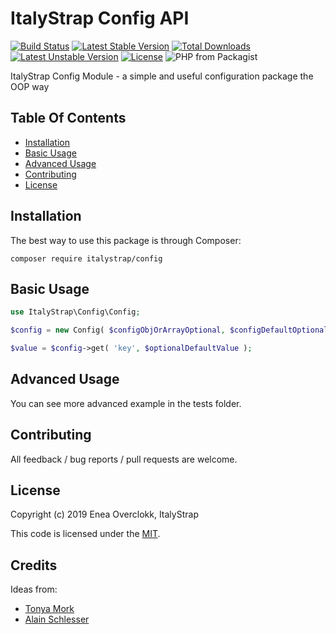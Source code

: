 # ItalyStrap Config API

[![Build Status](https://travis-ci.org/italystrap/config.svg?branch=master)](https://travis-ci.org/ItalyStrap/config)
[![Latest Stable Version](https://img.shields.io/packagist/v/italystrap/config.svg)](https://packagist.org/packages/italystrap/config)
[![Total Downloads](https://img.shields.io/packagist/dt/italystrap/config.svg)](https://packagist.org/packages/italystrap/config)
[![Latest Unstable Version](https://img.shields.io/packagist/vpre/italystrap/config.svg)](https://packagist.org/packages/italystrap/config)
[![License](https://img.shields.io/packagist/l/italystrap/config.svg)](https://packagist.org/packages/italystrap/config)
![PHP from Packagist](https://img.shields.io/packagist/php-v/italystrap/config)

ItalyStrap Config Module - a simple and useful configuration package the OOP way

## Table Of Contents

* [Installation](#installation)
* [Basic Usage](#basic-usage)
* [Advanced Usage](#advanced-usage)
* [Contributing](#contributing)
* [License](#license)

## Installation

The best way to use this package is through Composer:

```CMD
composer require italystrap/config
```

## Basic Usage

```php
use ItalyStrap\Config\Config;

$config = new Config( $configObjOrArrayOptional, $configDefaultOptional );

$value = $config->get( 'key', $optionalDefaultValue ); 

```

## Advanced Usage

You can see more advanced example in the tests folder.

## Contributing

All feedback / bug reports / pull requests are welcome.

## License

Copyright (c) 2019 Enea Overclokk, ItalyStrap

This code is licensed under the [MIT](LICENSE).

## Credits

Ideas from:
 - [Tonya Mork](https://github.com/wpfulcrum/config)
 - [Alain Schlesser](https://github.com/brightnucleus/config)
